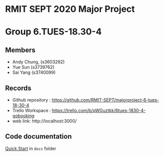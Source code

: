 # RMIT SEPT 2020 Major Project

# Group 6.TUES-18.30-4

## Members
* Andy Chung, (s3603262)
* Yue Sun (s3739762)
* Sai Yang (s3740099)


## Records

* Github repository :  https://github.com/RMIT-SEPT/majorproject-6-tues-18-30-4
* Trello Workspace : https://trello.com/b/pWGuztkk/6tues-1830-4-gobooking 
* web link: http://localhost:3000/ 


## Code documentation

[Quick Start](https://drive.google.com/drive/folders/1oied0eMKklPfRrNN2vZq_W15YJinRyMh?usp=sharing) in `docs` folder
